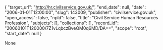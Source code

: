 {
  "target_url": "http://hr.civilservice.gov.uk/", 
  "end_date": null, 
  "date": "2006-01-01T12:00:00", 
  "slug": 143009, 
  "publisher": "civilservice.gov.uk", 
  "open_access": false, 
  "npld": false, 
  "title": "Civil Service Human Resources Profession", 
  "subjects": [], 
  "collections": [], 
  "record_id": "20060101T120000/7Z1vLqbczBveQM0q6MD/DA==", 
  "scope": "root", 
  "start_date": null
}

None
